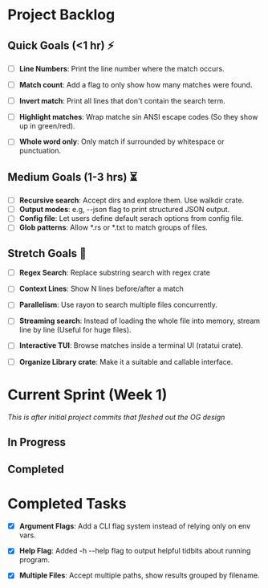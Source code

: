 # Project Backlog

## Quick Goals (<1 hr) ⚡️
- [ ] **Line Numbers**: Print the line number where the match occurs.
- [ ] **Match count**: Add a flag to only show how many matches were found.
- [ ] **Invert match**: Print all lines that don't contain the search term.
- [ ] **Highlight matches**: Wrap matche sin ANSI escape codes (So they show up in green/red).
- [ ] **Whole word only**: Only match if surrounded by whitespace or punctuation.


## Medium Goals (1-3 hrs) ⏳
- [ ] **Recursive search**: Accept dirs and explore them. Use walkdir crate.
- [ ] **Output modes**: e.g, --json flag to print structured JSON output.
- [ ] **Config file**: Let users define default serach options from config file.
- [ ] **Glob patterns**: Allow *.rs or *.txt to match groups of files.

## Stretch Goals 🚀
- [ ] **Regex Search**: Replace substring search with regex crate
- [ ] **Context Lines**: Show N lines before/after a match
- [ ] **Parallelism**: Use rayon to search multiple files concurrently.
- [ ] **Streaming search**: Instead of loading the whole file into memory, stream line by line (Useful for huge files).
- [ ] **Interactive TUI**: Browse matches inside a terminal UI (ratatui crate).
- [ ] **Organize Library crate**: Make it a suitable and callable interface.



# Current Sprint (Week 1)
_This is after initial project commits that fleshed out the OG design_

## In Progress

## Completed



# Completed Tasks
- [X] **Argument Flags**: Add a CLI flag system instead of relying only on env vars.
- [X] **Help Flag**: Added -h --help flag to output helpful tidbits about running program.
- [X] **Multiple Files**: Accept multiple paths, show results grouped by filename.

